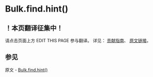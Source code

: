 # Bulk.find.hint()

## ！本页翻译征集中！

请点击页面上方 EDIT THIS PAGE 参与翻译。
详见：
[贡献指南]( https://github.com/JinMuInfo/MongoDB-Manual-zh/blob/master/CONTRIBUTING.md )、
[原文链接](  https://docs.mongodb.com/manual/reference/method/Bulk.find.hint/  )。

## 参见

原文 - [Bulk.find.hint()]( https://docs.mongodb.com/manual/reference/method/Bulk.find.hint/ )

